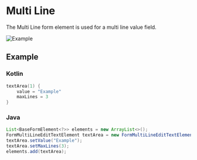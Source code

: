 # Multi Line

The Multi Line form element is used for a multi line value field.

![Example](../images/MultiLine.PNG)

## Example

### Kotlin

```kotlin
textArea(1) {
    value = "Example"
    maxLines = 3
}
```

### Java

```java
List<BaseFormElement<?>> elements = new ArrayList<>();
FormMultiLineEditTextElement textArea = new FormMultiLineEditTextElement(1);
textArea.setValue("Example");
textArea.setMaxLines(3);
elements.add(textArea);
```
